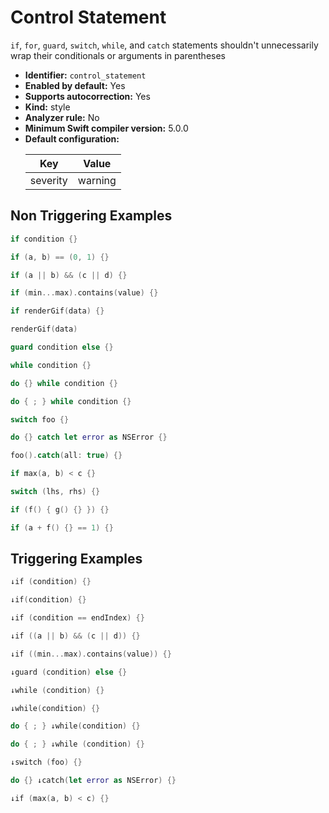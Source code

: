 # Control Statement

`if`, `for`, `guard`, `switch`, `while`, and `catch` statements shouldn't unnecessarily wrap their conditionals or arguments in parentheses

* **Identifier:** `control_statement`
* **Enabled by default:** Yes
* **Supports autocorrection:** Yes
* **Kind:** style
* **Analyzer rule:** No
* **Minimum Swift compiler version:** 5.0.0
* **Default configuration:**
  <table>
  <thead>
  <tr><th>Key</th><th>Value</th></tr>
  </thead>
  <tbody>
  <tr>
  <td>
  severity
  </td>
  <td>
  warning
  </td>
  </tr>
  </tbody>
  </table>

## Non Triggering Examples

```swift
if condition {}
```

```swift
if (a, b) == (0, 1) {}
```

```swift
if (a || b) && (c || d) {}
```

```swift
if (min...max).contains(value) {}
```

```swift
if renderGif(data) {}
```

```swift
renderGif(data)
```

```swift
guard condition else {}
```

```swift
while condition {}
```

```swift
do {} while condition {}
```

```swift
do { ; } while condition {}
```

```swift
switch foo {}
```

```swift
do {} catch let error as NSError {}
```

```swift
foo().catch(all: true) {}
```

```swift
if max(a, b) < c {}
```

```swift
switch (lhs, rhs) {}
```

```swift
if (f() { g() {} }) {}
```

```swift
if (a + f() {} == 1) {}
```

## Triggering Examples

```swift
↓if (condition) {}
```

```swift
↓if(condition) {}
```

```swift
↓if (condition == endIndex) {}
```

```swift
↓if ((a || b) && (c || d)) {}
```

```swift
↓if ((min...max).contains(value)) {}
```

```swift
↓guard (condition) else {}
```

```swift
↓while (condition) {}
```

```swift
↓while(condition) {}
```

```swift
do { ; } ↓while(condition) {}
```

```swift
do { ; } ↓while (condition) {}
```

```swift
↓switch (foo) {}
```

```swift
do {} ↓catch(let error as NSError) {}
```

```swift
↓if (max(a, b) < c) {}
```